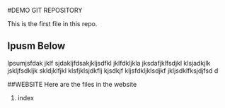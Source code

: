 #DEMO GIT REPOSITORY

This is the first file in this repo.

## Ipusm Below

Ipsumjsfdak jklf sjdakljfdsakjkljsdfkl jklfdkljkla jksdafjklfsdjkl klsjadkjlk jskljfsdkljk skldjklfjkl klsfjklsjdkflj kjsdkjf kljsfdkljklsdjkf jkljsdklfksjdjfsd d

##WEBSITE
Here are the files in the website

1. index
